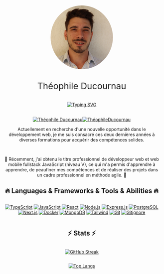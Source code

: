 <div style="display: flex; flex-direction: column; align-items: center; text-align: center;">
  <br>
  <a href="https://github.com/ThéophileDucournau"><img src="./public/photoProfil.jpg" alt="ThéophileDucournau" width="200" style="border-radius:50%;"></a>
  <br>
  <br>
  <span style="font-size: 2em;">Théophile Ducournau</span>
  <br>
  <br>
  <div style="display: flex; justify-content: center;">
    <a href="https://git.io/typing-svg">
      <img src="https://readme-typing-svg.demolab.com?font=Poppins&weight=600&size=30&duration=4000&pause=1000&center=true&vCenter=false&random=false&width=500&lines=Hello+there++%F0%9F%91%8B%F0%9F%8F%BC;I%E2%80%99m+a+fullstack+js+developer++%F0%9F%A7%91%F0%9F%8F%BC%E2%80%8D%F0%9F%92%BB;Nice+to+meet+you++%F0%9F%A4%9D%F0%9F%8F%BC" alt="Typing SVG" />
    </a>
  </div>
  <br>
</div>

<div style="display: flex; justify-content: center;margin: 1em;">
  <a href="https://www.linkedin.com/in/th%C3%A9ophile-ducournau-a4a0891a0/"><img src="https://img.shields.io/badge/-LinkedIn-black.svg?style=flat-square&logo=LinkedIn&logoColor=white&link=https://www.linkedin.com/in/th%C3%A9ophile-ducournau-a4a0891a0/" alt="Théophile Ducournau"></a>
  <a href="https://github.com/ThéophileDucournau"><img src="https://img.shields.io/badge/-GitHub-black.svg?style=flat-square&logo=github&logoColor=white&link=https://github.com/ThéophileDucournau" alt="ThéophileDucournau">
  </a>
</div>

<p align="center">
Actuellement en recherche d'une nouvelle opportunité dans le développement web, je me suis consacré ces deux dernières années à diverses formations pour acquérir des compétences solides.
</p>
<br>
<p align="center">
🌟 Récemment, j'ai obtenu le titre professionnel de développeur web et web mobile fullstack JavaScript (niveau V), ce qui m'a permis d'apprendre à apprendre, de peaufiner mes compétences et de réaliser des projets dans un cadre professionnel en méthode agile. 🚀
</p>

<h2 align="center">
🔥 Languages & Frameworks & Tools & Abilities 🔥
</h2>

<div style="display: flex; flex-direction: column; align-items: center; text-align: center;">

<a href="https://www.typescriptlang.org/"><img src="https://img.shields.io/badge/-TypeScript-blue?style=flat-square&logo=typescript&logoColor=white" alt="TypeScript"></a>
<a href="https://www.javascript.com/"><img src="https://img.shields.io/badge/-JavaScript-black?style=flat-square&logo=javascript&logoColor=white" alt="JavaScript"></a>
<a href="https://reactjs.org/"><img src="https://img.shields.io/badge/-React-blue?style=flat-square&logo=react&logoColor=white" alt="React"></a>
<a href="https://nodejs.org/en/"><img src="https://img.shields.io/badge/-Node.js-black?style=flat-square&logo=node.js&logoColor=white" alt="Node.js"></a>
<a href="https://expressjs.com/"><img src="https://img.shields.io/badge/-Express.js-blue?style=flat-square&logo=express&logoColor=white" alt="Express.js"></a>
<a href="https://www.postgresql.org/"><img src="https://img.shields.io/badge/-PostgreSQL-black?style=flat-square&logo=postgresql&logoColor=white" alt="PostgreSQL"></a>
<a href="https://nextjs.org/"><img src="https://img.shields.io/badge/-Next-black?style=flat-square&logo=next.js&logoColor=white" alt="Next.js"></a>
<a href="https://www.docker.com/"><img src="https://img.shields.io/badge/-Docker-blue?style=flat-square&logo=docker&logoColor=white" alt="Docker"></a>
<a href="https://www.mongodb.com/"><img src="https://img.shields.io/badge/-MongoDB-black?style=flat-square&logo=mongodb&logoColor=white" alt="MongoDB"></a>
<a href="https://tailwindcss.com/"><img src="https://img.shields.io/badge/-Tailwind-black?style=flat-square&logo=tailwindcss&logoColor=white" alt="Tailwind"></a>
<a href="https://git-scm.com/"><img src="https://img.shields.io/badge/-Git-black?style=flat-square&logo=git&logoColor=white" alt="Git"></a>
<a href="https://github.com"><img src="https://img.shields.io/badge/-Github-black?style=flat-square&logo=git&logoColor=white" alt="Gitignore"></a>

</div>
<h2 align="center">
⚡ Stats ⚡
</h2>

<div style="display: flex; flex-direction: column; align-items: center; text-align: center;">

[![GitHub Streak](https://streak-stats.demolab.com?user=Theophile-Dcn&theme=dark)](https://git.io/streak-stats)

[![Top Langs](https://github-readme-stats.vercel.app/api/top-langs/?username=Theophile-Dcn&theme=dark)](https://git.io/top-langs)

